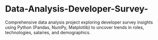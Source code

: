 # Data-Analysis-Developer-Survey-
Comprehensive data analysis project exploring developer survey insights using Python (Pandas, NumPy, Matplotlib) to uncover trends in roles, technologies, salaries, and demographics.

